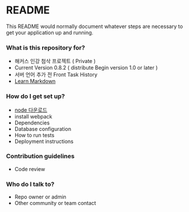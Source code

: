 # README #

This README would normally document whatever steps are necessary to get your application up and running.

### What is this repository for? ###

* 해커스 인강 첨삭 프로젝트 ( Private )
* Current Version 0.8.2 ( distribute Begin version 1.0 or later )
* 서버 언어 추가 전 Front Task History 
* [Learn Markdown](https://bitbucket.org/tutorials/markdowndemo)

### How do I get set up? ###

* [node 다운로드](https://nodejs.org/ko/)
* install webpack
* Dependencies
* Database configuration
* How to run tests
* Deployment instructions

### Contribution guidelines ###

* Code review

### Who do I talk to? ###

* Repo owner or admin
* Other community or team contact